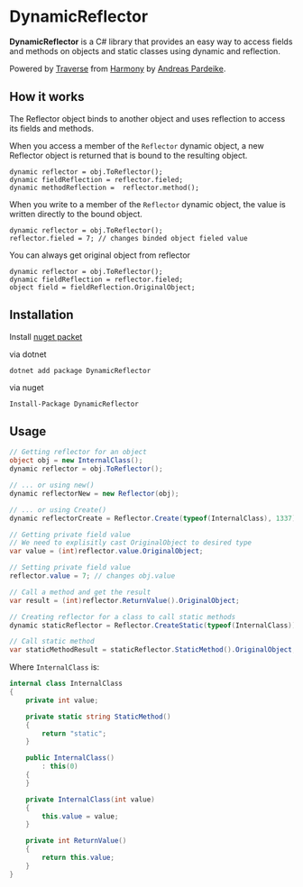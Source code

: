 # DynamicReflector

**DynamicReflector** is a C# library that provides an easy way to access fields and methods on objects and static classes using dynamic and reflection.

Powered by [Traverse](https://github.com/pardeike/Harmony/blob/master/Harmony/Tools/Traverse.cs) from [Harmony](https://github.com/pardeike/Harmony) by [Andreas Pardeike](https://github.com/pardeike).

## How it works
The Reflector object binds to another object and uses reflection to access its fields and methods.

When you access a member of the `Reflector` dynamic object, a new Reflector object is returned that is bound to the resulting object.

```chsarp
dynamic reflector = obj.ToReflector();
dynamic fieldReflection = reflector.fieled;
dynamic methodReflection =  reflector.method();
```

When you write to a member of the `Reflector` dynamic object, the value is written directly to the bound object.

```chsarp
dynamic reflector = obj.ToReflector();
reflector.fieled = 7; // changes binded object fieled value
```

You can always get original object from reflector

```chsarp
dynamic reflector = obj.ToReflector();
dynamic fieldReflection = reflector.fieled;
object field = fieldReflection.OriginalObject;
```

## Installation
Install [nuget packet](https://www.nuget.org/packages/DynamicReflector)

via dotnet
```
dotnet add package DynamicReflector
```

via nuget
```
Install-Package DynamicReflector
```

## Usage

```csharp
// Getting reflector for an object
object obj = new InternalClass();
dynamic reflector = obj.ToReflector();

// ... or using new()
dynamic reflectorNew = new Reflector(obj);

// ... or using Create()
dynamic reflectorCreate = Reflector.Create(typeof(InternalClass), 1337);

// Getting private field value
// We need to explisitly cast OriginalObject to desired type
var value = (int)reflector.value.OriginalObject;

// Setting private field value
reflector.value = 7; // changes obj.value

// Call a method and get the result
var result = (int)reflector.ReturnValue().OriginalObject;

// Creating reflector for a class to call static methods
dynamic staticReflector = Reflector.CreateStatic(typeof(InternalClass));

// Call static method
var staticMethodResult = staticReflector.StaticMethod().OriginalObject;
```

Where `InternalClass` is:
```csharp
internal class InternalClass
{
    private int value;

    private static string StaticMethod()
    {
        return "static";
    }

    public InternalClass() 
        : this(0)
    {
    }

    private InternalClass(int value)
    {
        this.value = value;
    }

    private int ReturnValue()
    {
        return this.value;
    }
}
```
